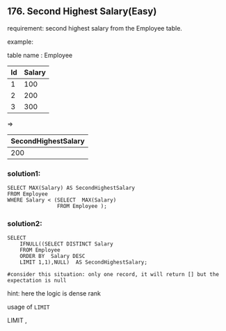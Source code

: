 ## 176. Second Highest Salary(Easy)

requirement: second highest salary from the Employee table.

example:

table name : Employee

| Id | Salary |
|----|--------|
| 1  | 100    |
| 2  | 200    |
| 3  | 300    |

=>

| SecondHighestSalary |
|---------------------|
| 200                 |



### solution1:

```
SELECT MAX(Salary) AS SecondHighestSalary
FROM Employee
WHERE Salary < (SELECT  MAX(Salary)
                FROM Employee );

```

### solution2:
```
SELECT 
	IFNULL((SELECT DISTINCT Salary 
	FROM Employee
	ORDER BY  Salary DESC
	LIMIT 1,1),NULL)  AS SecondHighestSalary;

#consider this situation: only one record, it will return [] but the expectation is null

```



hint: here the logic is dense rank 

usage of `LIMIT`

LIMIT <offset> , <count>